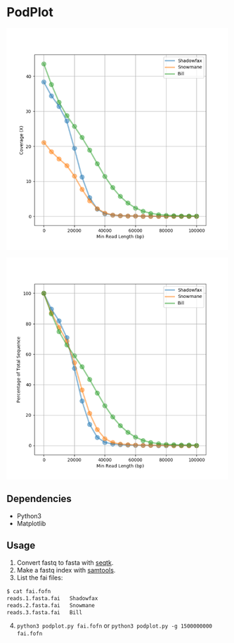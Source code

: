 # PodPlot
![](podplot.cov.png)

![](podplot.perc.png)


## Dependencies

- Python3
- Matplotlib

## Usage

1. Convert fastq to fasta with [seqtk](https://github.com/lh3/seqtk).
2. Make a fastq index with [samtools](https://github.com/samtools/samtools).
3. List the fai files:

```
$ cat fai.fofn
reads.1.fasta.fai	Shadowfax
reads.2.fasta.fai	Snowmane	
reads.3.fasta.fai	Bill
```

4. `python3 podplot.py fai.fofn` or `python3 podplot.py -g 1500000000 fai.fofn`
